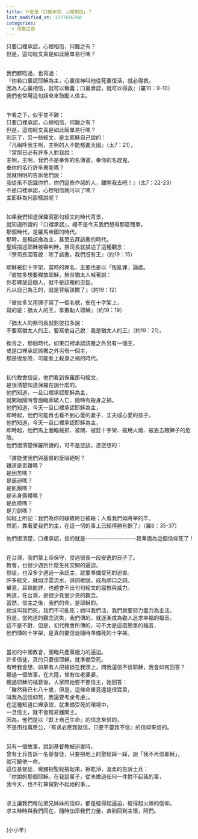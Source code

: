 ```yaml
---
title: 什麼是「口裡承認，心裡相信」？
last_modified_at: 1577016768
categories:
  - 成聖之路
---
```


<p>只要口裡承認，心裡相信，何難之有？<br>
但是，這句經文真是如此簡單易行嗎？</p>

<p><br>
我們都唸過，也背過：<br>
『你若口裏認耶穌為主，心裏信神叫他從死裏復活，就必得救。<br>
因為人心裏相信，就可以稱義；口裏承認，就可以得救』（羅10：9-10）<br>
我們也常用這句話來來鼓勵人信主。</p>

<p><br>
乍看之下，似乎並不難：<br>
只要口裡承認，心裡相信，何難之有？<br>
但是，這句經文真是如此簡單易行嗎？<br>
別忘了，另一些經文，是主耶穌自己說的：<br>
『凡稱呼我主啊，主啊的人不能都進天國』（太7：21），<br>
『當那日必有許多人對我說：<br>
主啊，主啊，我們不是奉你的名傳道，奉你的名趕鬼，<br>
奉你的名行許多異能嗎？<br>
我就明明的告訴他們說：<br>
我從來不認識你們，你們這些作惡的人，離開我去吧！』（太7：22-23）<br>
不是口裡承認，心裡相信就可以了嗎？<br>
主耶穌為何那樣說呢？</p>

<p><br>
如果我們知道保羅寫那句經文的時代背景，<br>
就知道所謂的『口裡承認』，絕不是今天我們想得那麼簡單。<br>
那個時代，是羅馬帝國的時代。<br>
那時，是稱該撒為主，甚至去拜該撒的時代。<br>
聖經描述耶穌被審判時，祭司長就描述了這種觀念：<br>
『祭司長回答說：除了該撒，我們沒有王』（約19：15）</p>

<p>耶穌被釘十字架，當時的罪名，主要也是以「叛亂罪」論處。<br>
『彼拉多想要釋放耶穌，無奈猶太人喊著說：<br>
你若釋放這個人，就不是該撒的忠臣。<br>
凡以自己為王的，就是背叛該撒了』（約19：12）</p>

<p>『彼拉多又用牌子寫了一個名號，安在十字架上，<br>
寫的是：猶太人的王，拿撒勒人耶穌』（約19：19）</p>

<p>『猶太人的祭司長就對彼拉多說：<br>
不要寫猶太人的王，要寫他自己說：我是猶太人的王』（約19：21）。</p>

<p>換言之，那個時代，如果口裡承認該撒之外另有一個王，<br>
或是口裡承認該撒之外另有一個主，<br>
那是很危險，可能惹上殺身之禍的時代。</p>

<p><br>
初代教會信徒，他們看到保羅那句經文，<br>
是很清楚知道保羅在說什麼的。<br>
他們知道，一旦口裡承認耶穌為主，<br>
就開始隨時會面臨家破人亡、隨時有殺身之禍。<br>
他們知道，今天一旦口裡承認耶穌為主，<br>
即時起，他們可能再也看不到心愛的妻子、丈夫或心愛的孩子。<br>
他們知道，今天一旦口裡承認耶穌為主，<br>
即時起，他們馬上面臨被抓、被關、被釘十字架、被用火燒、被丟去餵獅子的危險。<br>
他們很清楚保羅所說的，可不是空談，憑空想的：</p>

<p>『誰能使我們與基督的愛隔絕呢？<br>
難道是患難嗎？<br>
是困苦嗎？<br>
是逼迫嗎？<br>
是飢餓嗎？<br>
是赤身露體嗎？<br>
是危險嗎？<br>
是刀劍嗎？<br>
如經上所記：我們為你的緣故終日被殺；人看我們如將宰的羊。<br>
然而，靠著愛我們的主，在這一切的事上已經得勝有餘了』（羅8：35-37）</p>

<p>他們很清楚，口裡承認，指的就是---------------------我準備為這個信仰死了！</p>

<p><br>
在台灣，我們蒙上帝保守，度過很長一段安逸的日子了。<br>
教會，也很少遇到什麼生死交關的逼迫。<br>
信徒，也沒多少遇過一承認主，就要準備受死的迫害。<br>
許多經文，就如浮雲流水，詩詞歌賦，成為順口之詞。<br>
畢竟，耳熟能詳，也體會不出句句經文的震撼與威力。<br>
殉道，在台灣，是很少見很少見的觀念。<br>
當然，信主之後，我們的命，是耶穌的。<br>
祂沒叫我們死，我們不可亂死；祂叫我們活，我們就要努力盡力為主活。<br>
但是，當殉道的觀念消失，我們傳的，就逐漸成為勸人追求幸福的福音。<br>
這不是不對，但是，初代教會所傳的，可不太是這麼簡單的福音，<br>
他們傳的十字架，是真的要信徒隨時準備死的十字架。</p>

<p><br>
當初的中國教會，面臨共產黨極力的逼迫。<br>
許多信徒，真的只要信耶穌，就準備受死。<br>
有時我會想，如果有人把槍抵在我頭上，問我還信不信耶穌，我會如何回答？<br>
聽過一個故事，在大陸，曾有位老婆婆，<br>
聽過耶穌的福音後，人家問她要不要信主，她回答：<br>
「雖然我已七八十歲，但是，這條命畢竟還是很寶貴，<br>
叫我為這信仰死，我還要考慮考慮」。<br>
在這種知道口裡承認，就準備受死的環境中，<br>
一旦信主，就不會輕易離開主。<br>
因為，他們是以『獻上自己生命』的信念來信的，<br>
不是用找萬應公，『有求必應我就信，只要不靈我不信』的信仰來信的。</p>

<p><br>
另有一個故事，說到基督教被迫害時，<br>
曾有士兵告訴一名基督徒，只要把地上的聖經踩一踩，說「我不再信耶穌」，<br>
就可饒他一命。<br>
這位基督徒，彎腰把聖經撿起來，擦乾淨，溫柔的告訴士兵：<br>
「你說的那個耶穌，在我這輩子，從未做過任何一件對不起我的事，<br>
我今天，也不打算做對不起祂的事」。</p>

<p><br>
求主讓我們每位弟兄姊妹的信仰，都是經得起逼迫，經得起火煉的信仰。<br>
求主時時與我們同在，隨時加添我們力量，直到回到主懷，阿們。</p>

<p><br>
(小小羊）</p>

